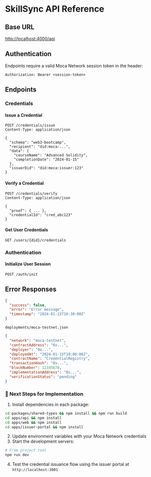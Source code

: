 # SkillSync API Reference

## Base URL

[http://localhost:4000/api](http://localhost:4000/api)

## Authentication
Endpoints require a valid Moca Network session token in the header:

```text
Authorization: Bearer <session-token>
```


## Endpoints

### Credentials

#### Issue a Credential
```http
POST /credentials/issue
Content-Type: application/json

{
  "schema": "web3-bootcamp",
  "recipient": "did:moca:...",
  "data": {
    "courseName": "Advanced Solidity",
    "completionDate": "2024-01-15"
  },
  "issuerDid": "did:moca:issuer:123"
}
```

#### Verify a Credential
```http
POST /credentials/verify
Content-Type: application/json

{
  "proof": { ... },
  "credentialId": "cred_abc123"
}
```

#### Get User Credentials
```http
GET /users/{did}/credentials
```

### Authentication

#### Initialize User Session
```http
POST /auth/init
```

## Error Responses
```json
{
  "success": false,
  "error": "Error message",
  "timestamp": "2024-01-15T10:30:00Z"
}
```

`deployments/moca-testnet.json`
```json
{
  "network": "moca-testnet",
  "contractAddress": "0x...",
  "deployer": "0x...",
  "deployedAt": "2024-01-15T10:00:00Z",
  "contractName": "CredentialRegistry",
  "transactionHash": "0x...",
  "blockNumber": 12345678,
  "implementationAddress": "0x...",
  "verificationStatus": "pending"
}
```

### 🚀 Next Steps for Implementation

1. Install dependencies in each package:
```bash
cd packages/shared-types && npm install && npm run build
cd apps/api && npm install
cd apps/web && npm install  
cd apps/issuer-portal && npm install
```

2. Update environment variables with your Moca Network credentials
3. Start the development servers:
```bash
# From project root
npm run dev
```

4. Test the credential issuance flow using the issuer portal at `http://localhost:3001`